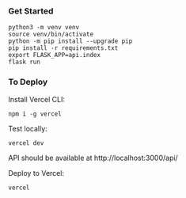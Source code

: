 ### Get Started
```
python3 -m venv venv
source venv/bin/activate
python -m pip install --upgrade pip
pip install -r requirements.txt
export FLASK_APP=api.index
flask run
``` 
### To Deploy
Install Vercel CLI:
```
npm i -g vercel
```
Test locally:
```
vercel dev
```
API should be available at http://localhost:3000/api/

Deploy to Vercel:
```
vercel
```
